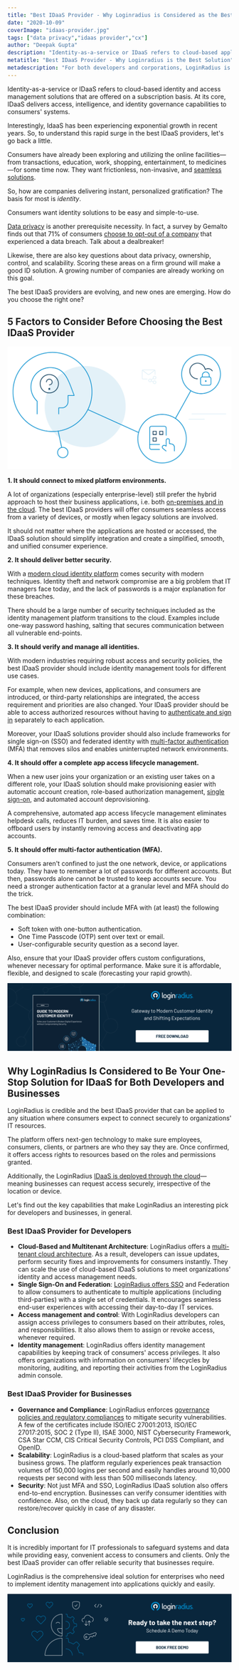 ```yaml
---
title: "Best IDaaS Provider - Why Loginradius is Considered as the Best IDaaS Solution"
date: "2020-10-09"
coverImage: "idaas-provider.jpg"
tags: ["data privacy","idaas provider","cx"]
author: "Deepak Gupta"
description: "Identity-as-a-service or IDaaS refers to cloud-based applications for identity and access management provided on the basis of subscription. At its heart, IDaaS provides consumers’ systems with access, intelligence, and identity governance capabilities."
metatitle: "Best IDaaS Provider - Why Loginradius is the Best Solution"
metadescription: "For both developers and corporations, LoginRadius is among the best IDaaS providers. Explore the capabilities that make LoginRadius a trusted supplier of IDaaS."
---
```


Identity-as-a-service or IDaaS refers to cloud-based identity and access management solutions that are offered on a subscription basis. At its core, IDaaS delivers access, intelligence, and identity governance capabilities to consumers' systems.

Interestingly, IdaaS has been experiencing exponential growth in recent years. So, to understand this rapid surge in the best IDaaS providers, let's go back a little.

Consumers have already been exploring and utilizing the online facilities—from transactions, education, work, shopping, entertainment, to medicines—for some time now. They want frictionless, non-invasive, and [seamless solutions](https://www.loginradius.com/customer-experience-solutions/). 

So, how are companies delivering instant, personalized gratification? The basis for most is _identity_.

Consumers want identity solutions to be easy and simple-to-use.

[Data privacy](https://www.loginradius.com/blog/2020/06/consumer-data-privacy-security/) is another prerequisite necessity. In fact, a survey by Gemalto finds out that 71% of consumers [choose to opt-out of a company](https://www.thalesgroup.com/en/markets/digital-identity-and-security/press-release/majority-of-consumers-would-stop-doing-business-with-companies-following-a-data-breach-finds-gemalto) that experienced a data breach. Talk about a dealbreaker!

Likewise, there are also key questions about data privacy, ownership, control, and scalability. Scoring these areas on a firm ground will make a good ID solution. A growing number of companies are already working on this goal. 

The best IDaaS providers are evolving, and new ones are emerging. How do you choose the right one?

## 5 Factors to Consider Before Choosing the Best IDaaS Provider

![Best IDaaS solution](Best-IDaaS-solution-1.png)

**1\. It should connect to mixed platform environments.**

A lot of organizations (especially enterprise-level) still prefer the hybrid approach to host their business applications, i.e. both [on-premises and in the cloud](https://www.loginradius.com/multi-tenant-cloud/). The best IDaaS providers will offer consumers seamless access from a variety of devices, or mostly when legacy solutions are involved. 

It should not matter where the applications are hosted or accessed, the IDaaS solution should simplify integration and create a simplified, smooth, and unified consumer experience. 

**2\. It should deliver better security.**

With a [modern cloud identity platform](https://www.loginradius.com/blog/2019/06/customer-identity-and-access-management/#:~:text=Customer%20identity%20and%20access%20management%20(CIAM)%20is%20a%20digital%20identity,while%20securely%20managing%20customer%20identities.) comes security with modern techniques. Identity theft and network compromise are a big problem that IT managers face today, and the lack of passwords is a major explanation for these breaches.

There should be a large number of security techniques included as the identity management platform transitions to the cloud. Examples include one-way password hashing, salting that secures communication between all vulnerable end-points. 

**3\. It should verify and manage all identities.**

With modern industries requiring robust access and security policies, the best IDaaS provider should include identity management tools for different use cases. 

For example, when new devices, applications, and consumers are introduced, or third-party relationships are integrated, the access requirement and priorities are also changed. Your IDaaS provider should be able to access authorized resources without having to [authenticate and sign in](https://www.loginradius.com/authentication/) separately to each application.

Moreover, your IDaaS solutions provider should also include frameworks for single sign-on (SSO) and federated identity with [multi-factor authentication](https://www.loginradius.com/blog/2019/06/what-is-multi-factor-authentication/) (MFA) that removes silos and enables uninterrupted network environments.

**4\. It should offer a complete app access lifecycle management.**

When a new user joins your organization or an existing user takes on a different role, your IDaaS solution should make provisioning easier with automatic account creation, role-based authorization management, [single sign-on](https://www.loginradius.com/blog/2019/05/what-is-single-sign-on/), and automated account deprovisioning.

A comprehensive, automated app access lifecycle management eliminates helpdesk calls, reduces IT burden, and saves time. It is also easier to offboard users by instantly removing access and deactivating app accounts.

**5\. It should offer multi-factor authentication (MFA).**

Consumers aren't confined to just the one network, device, or applications today. They have to remember a lot of passwords for different accounts. But then, passwords alone cannot be trusted to keep accounts secure. You need a stronger authentication factor at a granular level and MFA should do the trick.

The best IDaaS provider should include MFA with (at least) the following combination:

- Soft token with one-button authentication.
- One Time Passcode (OTP) sent over text or email.
- User-configurable security question as a second layer.

Also, ensure that your IDaaS provider offers custom configurations, whenever necessary for optimal performance. Make sure it is affordable, flexible, and designed to scale (forecasting your rapid growth).

[![Guide-to-Modern-Customer-Identity-ebook](EB-Guide-to-Modern-Customer-Identity.png)](https://www.loginradius.com/resource/guide-to-modern-customer-identity/)

## Why LoginRadius Is Considered to Be Your One-Stop Solution for IDaaS for Both Developers and Businesses

LoginRadius is credible and the best IDaaS provider that can be applied to any situation where consumers expect to connect securely to organizations' IT resources.

The platform offers next-gen technology to make sure employees, consumers, clients, or partners are who they say they are. Once confirmed, it offers access rights to resources based on the roles and permissions granted. 

Additionally, the LoginRadius [IDaaS is deployed through the cloud](https://www.loginradius.com/blog/2019/12/identity-as-a-service-for-business/)—meaning businesses can request access securely, irrespective of the location or device. 

Let's find out the key capabilities that make LoginRadius an interesting pick for developers and businesses, in general. 

### Best IDaaS Provider for Developers

- **Cloud-Based and Multitenant Architecture**: LoginRadius offers a [multi-tenant cloud architecture](https://www.loginradius.com/multi-tenant-cloud/). As a result, developers can issue updates, perform security fixes and improvements for consumers instantly. They can scale the use of cloud-based IDaaS solutions to meet organizations' identity and access management needs.
- **Single Sign-On and Federation**: [LoginRadius offers SSO](https://www.loginradius.com/single-sign-on/) and Federation to allow consumers to authenticate to multiple applications (including third-parties) with a single set of credentials. It encourages seamless end-user experiences with accessing their day-to-day IT services.
- **Access management and control**: With LoginRadius developers can assign access privileges to consumers based on their attributes, roles, and responsibilities. It also allows them to assign or revoke access, whenever required.
- **Identity management**: LoginRadius offers identity management capabilities by keeping track of consumers' access privileges. It also offers organizations with information on consumers' lifecycles by monitoring, auditing, and reporting their activities from the LoginRadius admin console.

### Best IDaaS Provider for Businesses

- **Governance and Compliance**: LoginRadius enforces [governance policies and regulatory compliances](https://www.loginradius.com/data-governance/) to mitigate security vulnerabilities. A few of the certificates include ISO/IEC 27001:2013, ISO/IEC 27017:2015, SOC 2 (Type II), ISAE 3000, NIST Cybersecurity Framework, CSA Star CCM, CIS Critical Security Controls, PCI DSS Compliant, and OpenID. 
- **Scalability**: LoginRadius is a cloud-based platform that scales as your business grows. The platform regularly experiences peak transaction volumes of 150,000 logins per second and easily handles around 10,000 requests per second with less than 500 milliseconds latency. 
- **Security**: Not just MFA and SSO, LoginRadius IDaaS solution also offers end-to-end encryption. Businesses can verify consumer identities with confidence. Also, on the cloud, they back up data regularly so they can restore/recover quickly in case of any disaster. 

## Conclusion

It is incredibly important for IT professionals to safeguard systems and data while providing easy, convenient access to consumers and clients. Only the best IDaaS provider can offer reliable security that businesses require. 

LoginRadius is the comprehensive ideal solution for enterprises who need to implement identity management into applications quickly and easily.

[![book-a-free-demo-loginradius](Book-a-free-demo-request.png)](https://www.loginradius.com/book-a-demo/)

